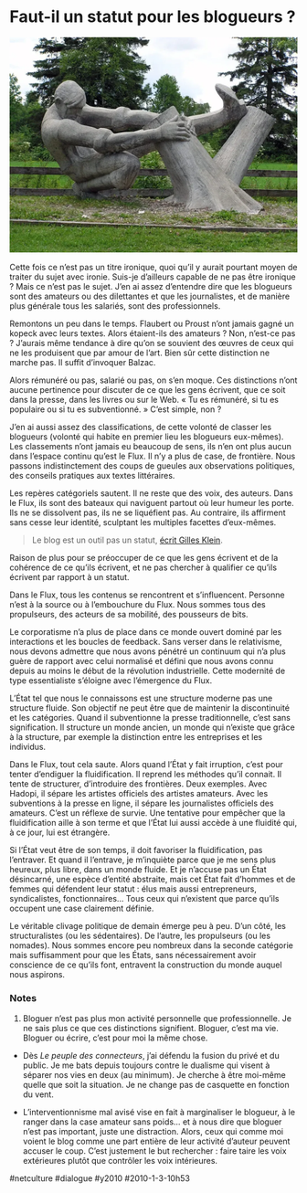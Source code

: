 # Faut-il un statut pour les blogueurs ?

![](_i/kiamika1.webp)

Cette fois ce n’est pas un titre ironique, quoi qu’il y aurait pourtant moyen de traiter du sujet avec ironie. Suis-je d’ailleurs capable de ne pas être ironique ? Mais ce n’est pas le sujet. J’en ai assez d’entendre dire que les blogueurs sont des amateurs ou des dilettantes et que les journalistes, et de manière plus générale tous les salariés, sont des professionnels.

Remontons un peu dans le temps. Flaubert ou Proust n’ont jamais gagné un kopeck avec leurs textes. Alors étaient-ils des amateurs ? Non, n’est-ce pas ? J’aurais même tendance à dire qu’on se souvient des œuvres de ceux qui ne les produisent que par amour de l’art. Bien sûr cette distinction ne marche pas. Il suffit d’invoquer Balzac.

Alors rémunéré ou pas, salarié ou pas, on s’en moque. Ces distinctions n’ont aucune pertinence pour discuter de ce que les gens écrivent, que ce soit dans la presse, dans les livres ou sur le Web. « Tu es rémunéré, si tu es populaire ou si tu es subventionné. » C’est simple, non ?

J’en ai aussi assez des classifications, de cette volonté de classer les blogueurs (volonté qui habite en premier lieu les blogueurs eux-mêmes). Les classements n’ont jamais eu beaucoup de sens, ils n’en ont plus aucun dans l’espace continu qu’est le Flux. Il n’y a plus de case, de frontière. Nous passons indistinctement des coups de gueules aux observations politiques, des conseils pratiques aux textes littéraires.

Les repères catégoriels sautent. Il ne reste que des voix, des auteurs. Dans le Flux, ils sont des bateaux qui naviguent partout où leur humeur les porte. Ils ne se dissolvent pas, ils ne se liquéfient pas. Au contraire, ils affirment sans cesse leur identité, sculptant les multiples facettes d’eux-mêmes.

> Le blog est un outil pas un statut, [écrit Gilles Klein](http://www.lemondedublog.com/2010/01/subventions-a-la-presse-et-les-blogueurs.php).

Raison de plus pour se préoccuper de ce que les gens écrivent et de la cohérence de ce qu’ils écrivent, et ne pas chercher à qualifier ce qu’ils écrivent par rapport à un statut.

Dans le Flux, tous les contenus se rencontrent et s’influencent. Personne n’est à la source ou à l’embouchure du Flux. Nous sommes tous des propulseurs, des acteurs de sa mobilité, des pousseurs de bits.

Le corporatisme n’a plus de place dans ce monde ouvert dominé par les interactions et les boucles de feedback. Sans verser dans le relativisme, nous devons admettre que nous avons pénétré un continuum qui n’a plus guère de rapport avec celui normalisé et défini que nous avons connu depuis au moins le début de la révolution industrielle. Cette modernité de type essentialiste s’éloigne avec l’émergence du Flux.

L’État tel que nous le connaissons est une structure moderne pas une structure fluide. Son objectif ne peut être que de maintenir la discontinuité et les catégories. Quand il subventionne la presse traditionnelle, c’est sans signification. Il structure un monde ancien, un monde qui n’existe que grâce à la structure, par exemple la distinction entre les entreprises et les individus.

Dans le Flux, tout cela saute. Alors quand l’État y fait irruption, c’est pour tenter d’endiguer la fluidification. Il reprend les méthodes qu’il connait. Il tente de structurer, d’introduire des frontières. Deux exemples. Avec Hadopi, il sépare les artistes officiels des artistes amateurs. Avec les subventions à la presse en ligne, il sépare les journalistes officiels des amateurs. C’est un réflexe de survie. Une tentative pour empêcher que la fluidification aille à son terme et que l’État lui aussi accède à une fluidité qui, à ce jour, lui est étrangère.

Si l’État veut être de son temps, il doit favoriser la fluidification, pas l’entraver. Et quand il l’entrave, je m’inquiète parce que je me sens plus heureux, plus libre, dans un monde fluide. Et je n’accuse pas un État désincarné, une espèce d’entité abstraite, mais cet État fait d’hommes et de femmes qui défendent leur statut : élus mais aussi entrepreneurs, syndicalistes, fonctionnaires… Tous ceux qui n’existent que parce qu’ils occupent une case clairement définie.

Le véritable clivage politique de demain émerge peu à peu. D’un côté, les structuralistes (ou les sédentaires). De l’autre, les propulseurs (ou les nomades). Nous sommes encore peu nombreux dans la seconde catégorie mais suffisamment pour que les États, sans nécessairement avoir conscience de ce qu’ils font, entravent la construction du monde auquel nous aspirons.

### Notes

1. Bloguer n’est pas plus mon activité personnelle que professionnelle. Je ne sais plus ce que ces distinctions signifient. Bloguer, c’est ma vie. Bloguer ou écrire, c’est pour moi la même chose.

- Dès *Le peuple des connecteurs*, j’ai défendu la fusion du privé et du public. Je me bats depuis toujours contre le dualisme qui visent à séparer nos vies en deux (au minimum). Je cherche à être moi-même quelle que soit la situation. Je ne change pas de casquette en fonction du vent.

- L’interventionnisme mal avisé vise en fait à marginaliser le blogueur, à le ranger dans la case amateur sans poids… et à nous dire que bloguer n’est pas important, juste une distraction. Alors, ceux qui comme moi voient le blog comme une part entière de leur activité d’auteur peuvent accuser le coup. C’est justement le but rechercher : faire taire les voix extérieures plutôt que contrôler les voix intérieures.


#netculture #dialogue #y2010 #2010-1-3-10h53
